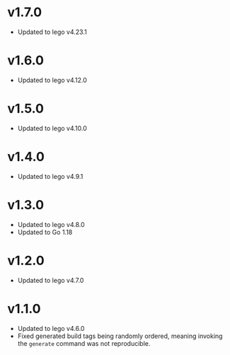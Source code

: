 # v1.7.0

- Updated to lego v4.23.1

# v1.6.0

- Updated to lego v4.12.0

# v1.5.0

- Updated to lego v4.10.0

# v1.4.0

- Updated to lego v4.9.1

# v1.3.0

- Updated to lego v4.8.0
- Updated to Go 1.18

# v1.2.0

- Updated to lego v4.7.0

# v1.1.0

- Updated to lego v4.6.0
- Fixed generated build tags being randomly ordered, meaning invoking the `generate` command was not reproducible.
